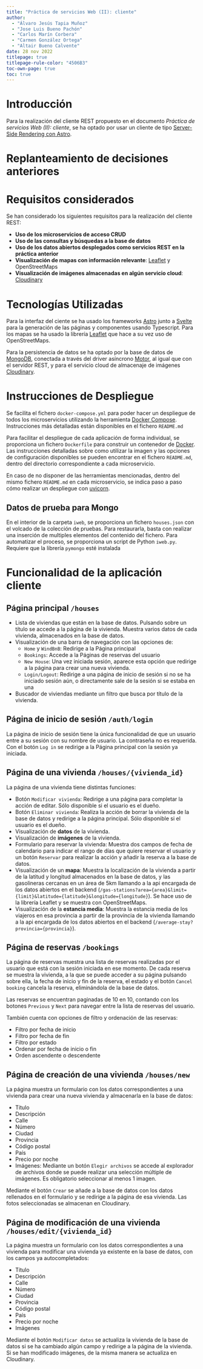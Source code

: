 ```yaml
---
title: "Práctica de servicios Web (II): cliente"
author:
  - "Álvaro Jesús Tapia Muñoz"
  - "Jose Luis Bueno Pachón"
  - "Carlos Marín Corbera"
  - "Carmen González Ortega"
  - "Altair Bueno Calvente"
date: 28 nov 2022
titlepage: true
titlepage-rule-color: "4506B3"
toc-own-page: true
toc: true
---
```


# Introducción

Para la realización del cliente REST propuesto en el documento 
_Práctica de servicios Web (II): cliente_, se ha optado por usar un cliente de
tipo [Server-Side Rendering con Astro](https://docs.astro.build/en/guides/server-side-rendering/).

# Replanteamiento de decisiones anteriores

<!--TODO: - cualquier replanteamiento de decisiones anteriores (de tecnologías a utilizar u otros) o cambios en el diseño de la base de datos o la implementación de los servidores web.-->

# Requisitos considerados

Se han considerado los siguientes requisitos para la realización del cliente REST: 

- **Uso de los microservicios de acceso CRUD**
- **Uso de las consultas y búsquedas a la base de datos**
- **Uso de los datos abiertos desplegados como servicios REST en la práctica anterior**
- **Visualización de mapas con información relevante**: [Leaflet](https://leafletjs.com/) y OpenStreetMaps
- **Visualización de imágenes almacenadas en algún servicio cloud**: [Cloudinary](https://cloudinary.com/)

# Tecnologías Utilizadas

Para la interfaz del ciente se ha usado los frameworks 
[Astro](https://astro.build/) junto a [Svelte](https://svelte.dev/) para 
la generación de las páginas y componentes usando Typescript. Para los mapas
se ha usado la librería [Leaflet](https://leafletjs.com/) que hace a su vez uso
de OpenStreetMaps.

Para la persistencia de datos se ha optado por la base de datos de
[MongoDB](https://www.mongodb.com/), conectada a través del driver asíncrono
[Motor](https://motor.readthedocs.io/en/stable/index.html), al igual que con 
el servidor REST, y para el servicio cloud de almacenaje de imágenes 
[Cloudinary](https://cloudinary.com/).

# Instrucciones de Despliegue

Se facilita el fichero `docker-compose.yml` para poder hacer un despliegue de
todos los microservicios utilizando la herramienta
[Docker Compose](https://docs.docker.com/compose/compose-v2/). Instrucciones más
detalladas están disponibles en el fichero `README.md`

Para facilitar el despliegue de cada aplicación de forma individual, se
proporciona un fichero `Dockerfile` para construir un contenedor de
[Docker](https://docker.com). Las instrucciones detalladas sobre como utilizar
la imagen y las opciones de configuración disponibles se pueden encontrar en el
fichero `README.md`, dentro del directorio correspondiente a cada microservicio.

En caso de no disponer de las herramientas mencionadas, dentro del mismo fichero
`README.md` en cada microservicio, se indica paso a paso cómo realizar un
despliegue con [uvicorn](https://www.uvicorn.org).

## Datos de prueba para Mongo

En el interior de la carpeta `iweb`, se proporciona un fichero `houses.json` con
el volcado de la colección de pruebas. Para restaurarla, basta con realizar una
inserción de multiples elementos del contenido del fichero. Para automatizar el
proceso, se proporciona un script de Python `iweb.py`. Requiere que la librería
`pymongo` esté instalada

# Funcionalidad de la aplicación cliente

## Página principal `/houses`

- Lista de viviendas que están en la base de datos. Pulsando sobre un título se 
accede a la página de la vivienda. Muestra varios datos de cada vivienda, 
almacenados en la base de datos.
- Visualización de una barra de navegación con las opciones de:
  - `Home` y `WindBnB`: Redirige a la Página principal
  - `Bookings`: Accede a la Páginas de reservas del usuario
  - `New House`: Una vez iniciada sesión, aparece esta opción que redirige a la
    página para crear una nueva vivienda.
  - `Login/Logout`: Redirige a una página de inicio de sesión si no se ha
    iniciado sesión aún, o directamente sale de la sesión si se estaba en una
- Buscador de viviendas mediante un filtro que busca por título de la vivienda. 

## Página de inicio de sesión `/auth/login`

La página de inicio de sesión tiene la única funcionalidad de que un usuario
entre a su sesión con su nombre de usuario. La contraseña no es requerida. 
Con el botón `Log in` se redirige a la Página principal con la
sesión ya iniciada.

## Página de una vivienda `/houses/{vivienda_id}`

La página de una vivienda tiene distintas funciones:

- Botón `Modificar vivienda`: Redirige a una página para completar la acción de 
  editar. 
  Sólo disponible si el usuario es el dueño.
- Botón `Eliminar vivienda`: Realiza la acción de borrar la vivienda de la base 
  de datos y redirige a la página principal. Sólo disponible si el usuario es 
  el dueño.
- Visualización de **datos** de la vivienda.
- Visualización de **imágenes** de la vivienda.
- Formulario para reservar la vivienda: Muestra dos campos de fecha de 
  calendario para indicar el rango de días que quiere reservar el usuario y
  un botón `Reservar` para realizar la acción y añadir la reserva a la base de
  datos.
- Visualización de un **mapa**: Muestra la localización de la vivienda a 
  partir de la latitud y longitud almacenados en la base de datos, y las 
  gasolineras cercanas en un área de 5km llamando a la api encargada de los
  datos abiertos en el backend
  (`/gas-stations?area={area}&limit={limit}&latitude={latitude}&longitude={longitude}`). 
  Se hace uso de la librería Leaflet y se muestra con OpenStreetMaps.
- Visualización de la **estancia media**: Muestra la estancia media de los
  viajeros en esa provincia a partir de la provincia de la vivienda llamando
  a la api encargada de los datos abiertos en el backend
  (`/average-stay?provincia={provincia}`).

## Página de reservas `/bookings`

La página de reservas muestra una lista de reservas realizadas por el usuario
que está con la sesión iniciada en ese momento. De cada reserva se muestra la
vivienda, a la que se puede acceder a su página pulsando sobre ella, la fecha de
inicio y fin de la reserva, el estado y el botón `Cancel booking` cancela la 
reserva, eliminándola de la base de datos. 

Las reservas se encuentran paginadas de 10 en 10, contando con los botones 
`Previous` y `Next` para navegar entre la lista de reservas del usuario.

También cuenta con opciones de filtro y ordenación de las reservas:

- Filtro por fecha de inicio
- Filtro por fecha de fin
- Filtro por estado
- Ordenar por fecha de inicio o fin
- Orden ascendente o descendente

## Página de creación de una vivienda `/houses/new`

La página muestra un formulario con los datos correspondientes a una vivienda
para crear una nueva vivienda y almacenarla en la base de datos:

- Título
- Descripción
- Calle
- Número
- Ciudad
- Provincia
- Código postal
- País
- Precio por noche
- Imágenes: Mediante un botón `Elegir archivos` se accede al explorador de 
  archivos donde se puede realizar una selección múltiple de imágenes. Es
  obligatorio seleccionar al menos 1 imagen.

Mediante el botón `Crear` se añade a la base de datos con los datos rellenados
en el formulario y se redirige a la página de esa vivienda. Las fotos 
seleccionadas se almacenan en Cloudinary.

## Página de modificación de una vivienda `/houses/edit/{vivienda_id}`

La página muestra un formulario con los datos correspondientes a una vivienda
para modificar una vivienda ya existente en la base de datos, con los campos
ya autocompletados:

- Título
- Descripción
- Calle
- Número
- Ciudad
- Provincia
- Código postal
- País
- Precio por noche
- Imágenes

Mediante el botón `Modificar datos` se actualiza la vivienda de la base de datos
si se ha cambiado algún campo y redirige a la página de la vivienda. Si se han
modificado imágenes, de la misma manera se actualiza en Cloudinary.
